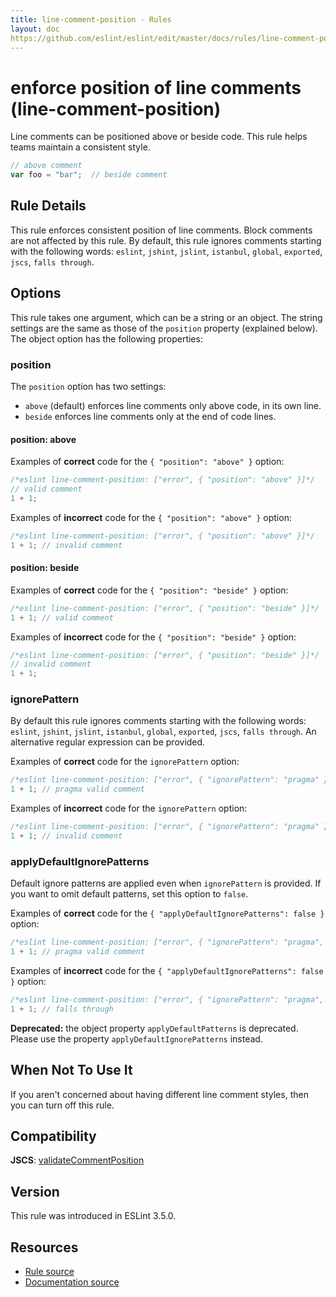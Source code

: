 ```yaml
---
title: line-comment-position - Rules
layout: doc
https://github.com/eslint/eslint/edit/master/docs/rules/line-comment-position.md
---
```

<!-- Note: No pull requests accepted for this file. See README.md in the root directory for details. -->

# enforce position of line comments (line-comment-position)

Line comments can be positioned above or beside code. This rule helps teams maintain a consistent style.

```js
// above comment
var foo = "bar";  // beside comment
```

## Rule Details

This rule enforces consistent position of line comments. Block comments are not affected by this rule. By default, this rule ignores comments starting with the following words: `eslint`, `jshint`, `jslint`, `istanbul`, `global`, `exported`, `jscs`, `falls through`.


## Options

This rule takes one argument, which can be a string or an object. The string settings are the same as those of the `position` property (explained below). The object option has the following properties:

### position

The `position` option has two settings:

* `above` (default) enforces line comments only above code, in its own line.
* `beside` enforces line comments only at the end of code lines.

#### position: above

Examples of **correct** code for the `{ "position": "above" }` option:

```js
/*eslint line-comment-position: ["error", { "position": "above" }]*/
// valid comment
1 + 1;
```


Examples of **incorrect** code for the `{ "position": "above" }` option:

```js
/*eslint line-comment-position: ["error", { "position": "above" }]*/
1 + 1; // invalid comment
```

#### position: beside

Examples of **correct** code for the `{ "position": "beside" }` option:

```js
/*eslint line-comment-position: ["error", { "position": "beside" }]*/
1 + 1; // valid comment
```


Examples of **incorrect** code for the `{ "position": "beside" }` option:

```js
/*eslint line-comment-position: ["error", { "position": "beside" }]*/
// invalid comment
1 + 1;
```

### ignorePattern

By default this rule ignores comments starting with the following words: `eslint`, `jshint`, `jslint`, `istanbul`, `global`, `exported`, `jscs`, `falls through`. An alternative regular expression can be provided.

Examples of **correct** code for the `ignorePattern` option:

```js
/*eslint line-comment-position: ["error", { "ignorePattern": "pragma" }]*/
1 + 1; // pragma valid comment
```

Examples of **incorrect** code for the `ignorePattern` option:

```js
/*eslint line-comment-position: ["error", { "ignorePattern": "pragma" }]*/
1 + 1; // invalid comment
```

### applyDefaultIgnorePatterns

Default ignore patterns are applied even when `ignorePattern` is provided. If you want to omit default patterns, set this option to `false`.

Examples of **correct** code for the `{ "applyDefaultIgnorePatterns": false }` option:

```js
/*eslint line-comment-position: ["error", { "ignorePattern": "pragma", "applyDefaultIgnorePatterns": false }]*/
1 + 1; // pragma valid comment
```

Examples of **incorrect** code for the `{ "applyDefaultIgnorePatterns": false }` option:

```js
/*eslint line-comment-position: ["error", { "ignorePattern": "pragma", "applyDefaultIgnorePatterns": false }]*/
1 + 1; // falls through
```

**Deprecated:** the object property `applyDefaultPatterns` is deprecated. Please use the property `applyDefaultIgnorePatterns` instead.

## When Not To Use It

If you aren't concerned about having different line comment styles, then you can turn off this rule.

## Compatibility

**JSCS**: [validateCommentPosition](http://jscs.info/rule/validateCommentPosition)

## Version

This rule was introduced in ESLint 3.5.0.

## Resources

* [Rule source](https://github.com/eslint/eslint/tree/master/lib/rules/line-comment-position.js)
* [Documentation source](https://github.com/eslint/eslint/tree/master/docs/rules/line-comment-position.md)
